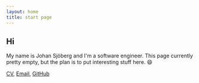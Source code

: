 ```yaml
---
layout: home
title: start page
---
```

## Hi
My name is Johan Sjöberg and I'm a software engineer. This page currently pretty empty, but the plan is to put interesting stuff here. 😄
 
<a href="cv/">CV</a>, <a href="/email">Email</a>, <a href="https://github.com/jsjoberg">GitHub</a>